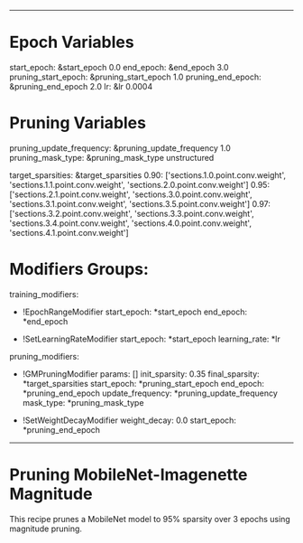 <!--
Copyright (c) 2021 - present / Neuralmagic, Inc. All Rights Reserved.

Licensed under the Apache License, Version 2.0 (the "License");
you may not use this file except in compliance with the License.
You may obtain a copy of the License at

   http://www.apache.org/licenses/LICENSE-2.0

Unless required by applicable law or agreed to in writing,
software distributed under the License is distributed on an "AS IS" BASIS,
WITHOUT WARRANTIES OR CONDITIONS OF ANY KIND, either express or implied.
See the License for the specific language governing permissions and
limitations under the License.
-->

---
# Epoch Variables
start_epoch: &start_epoch 0.0
end_epoch: &end_epoch 3.0
pruning_start_epoch: &pruning_start_epoch 1.0
pruning_end_epoch: &pruning_end_epoch 2.0
lr: &lr 0.0004

# Pruning Variables
pruning_update_frequency: &pruning_update_frequency 1.0
pruning_mask_type: &pruning_mask_type unstructured

target_sparsities: &target_sparsities
  0.90: ['sections.1.0.point.conv.weight', 'sections.1.1.point.conv.weight', 'sections.2.0.point.conv.weight']
  0.95: ['sections.2.1.point.conv.weight', 'sections.3.0.point.conv.weight', 'sections.3.1.point.conv.weight', 'sections.3.5.point.conv.weight']
  0.97: ['sections.3.2.point.conv.weight', 'sections.3.3.point.conv.weight', 'sections.3.4.point.conv.weight', 'sections.4.0.point.conv.weight', 'sections.4.1.point.conv.weight']

# Modifiers Groups:
training_modifiers:
  - !EpochRangeModifier
    start_epoch: *start_epoch
    end_epoch: *end_epoch

  - !SetLearningRateModifier
    start_epoch: *start_epoch
    learning_rate: *lr

pruning_modifiers:
  - !GMPruningModifier
    params: []
    init_sparsity: 0.35
    final_sparsity: *target_sparsities
    start_epoch: *pruning_start_epoch
    end_epoch: *pruning_end_epoch
    update_frequency: *pruning_update_frequency
    mask_type: *pruning_mask_type

  - !SetWeightDecayModifier
    weight_decay: 0.0
    start_epoch: *pruning_end_epoch
---

# Pruning MobileNet-Imagenette Magnitude
This recipe prunes a MobileNet model to 95% sparsity over 3 epochs using magnitude pruning.